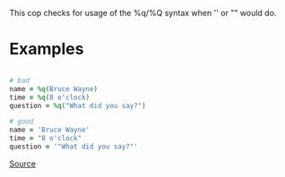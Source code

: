 
This cop checks for usage of the %q/%Q syntax when '' or "" would do.

# Examples

```ruby

# bad
name = %q(Bruce Wayne)
time = %q(8 o'clock)
question = %q("What did you say?")

# good
name = 'Bruce Wayne'
time = "8 o'clock"
question = '"What did you say?"'
```

[Source](http://www.rubydoc.info/gems/rubocop/RuboCop/Cop/Style/UnneededPercentQ)